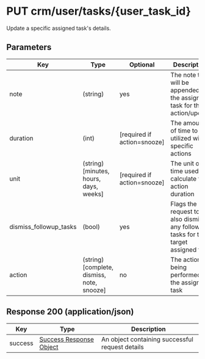 # PUT crm/user/tasks/{user_task_id}

Update a specific assigned task's details.

## Parameters

| Key | Type | Optional | Description
| - | - | - | -
| note | (string) | yes | The note that will be appended to the assigned task for this action/update
| duration | (int) | [required if action=snooze] | The amount of time to be utilized with specific actions
| unit | (string) [minutes, hours, days, weeks] | [required if action=snooze] | The unit of time used to calculate the action duration
| dismiss_followup_tasks | (bool) | yes | Flags the request to also dismiss any follow up tasks for the target assigned task
| action | (string) [complete, dismiss, note, snooze] | no | The action being performed on the assigned task

## Response 200 (application/json)

| Key | Type | Description
| - | - | -
| success | [Success Response Object](../../../../../objects/SUCCESS_RESPONSE.md) | An object containing successful request details
